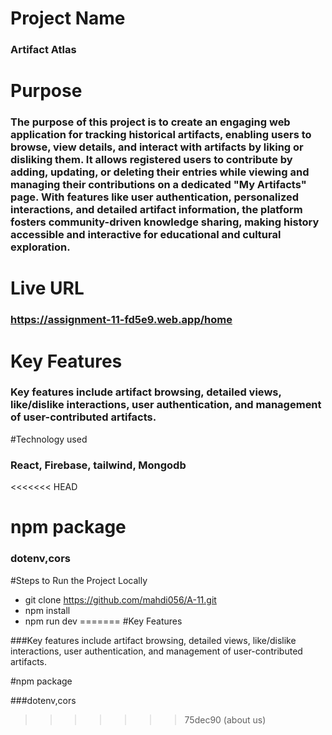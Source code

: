 # Project Name

### Artifact Atlas

# Purpose
### The purpose of this project is to create an engaging web application for tracking historical artifacts, enabling users to browse, view details, and interact with artifacts by liking or disliking them. It allows registered users to contribute by adding, updating, or deleting their entries while viewing and managing their contributions on a dedicated "My Artifacts" page. With features like user authentication, personalized interactions, and detailed artifact information, the platform fosters community-driven knowledge sharing, making history accessible and interactive for educational and cultural exploration.

# Live URL
### https://assignment-11-fd5e9.web.app/home

# Key Features

### Key features include artifact browsing, detailed views, like/dislike interactions, user authentication, and management of user-contributed artifacts.
#Technology used
### React, Firebase, tailwind, Mongodb

<<<<<<< HEAD
# npm package
### dotenv,cors
#Steps to Run the Project Locally
- git clone https://github.com/mahdi056/A-11.git
- npm install
- npm run dev
=======
#Key Features

###Key features include artifact browsing, detailed views, like/dislike interactions, user authentication, and management of user-contributed artifacts.

#npm package

###dotenv,cors 
>>>>>>> 75dec90 (about us)
